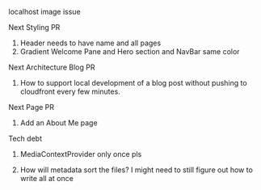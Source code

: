 localhost image issue

Next Styling PR

1. Header needs to have name and all pages
1. Gradient Welcome Pane and Hero section and NavBar same color

Next Architecture Blog PR

1. How to support local development of a blog post without pushing to cloudfront every few minutes.

Next Page PR

1. Add an About Me page

Tech debt

1. MediaContextProvider only once pls

1. How will metadata sort the files? I might need to still figure out how to write all at once
